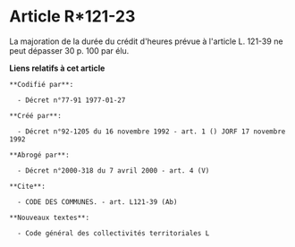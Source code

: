 # Article R*121-23

La majoration de la durée du crédit d'heures prévue à l'article L. 121-39 ne peut dépasser 30 p. 100 par élu.

**Liens relatifs à cet article**

	**Codifié par**:

	  - Décret n°77-91 1977-01-27

	**Créé par**:

	  - Décret n°92-1205 du 16 novembre 1992 - art. 1 () JORF 17 novembre 1992

	**Abrogé par**:

	  - Décret n°2000-318 du 7 avril 2000 - art. 4 (V)

	**Cite**:

	  - CODE DES COMMUNES. - art. L121-39 (Ab)

	**Nouveaux textes**:

	  - Code général des collectivités territoriales L
